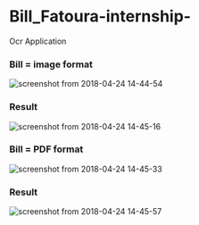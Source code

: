# Bill_Fatoura-internship-
Ocr Application

### Bill = image format 

![screenshot from 2018-04-24 14-44-54](https://user-images.githubusercontent.com/10968758/39191191-512481ea-47ce-11e8-9faf-e3aaa96c2d60.png)

### Result 
![screenshot from 2018-04-24 14-45-16](https://user-images.githubusercontent.com/10968758/39191245-72f46236-47ce-11e8-928b-3fecabedada7.png)

### Bill = PDF format 

![screenshot from 2018-04-24 14-45-33](https://user-images.githubusercontent.com/10968758/39191305-9222aadc-47ce-11e8-9d14-5aa0f26ad0e0.png)

### Result

![screenshot from 2018-04-24 14-45-57](https://user-images.githubusercontent.com/10968758/39191333-a276ac9e-47ce-11e8-878d-e4891d261f15.png)
